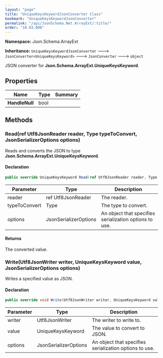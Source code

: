 ```yaml
---
layout: "page"
title: "UniqueKeysKeywordJsonConverter Class"
bookmark: "UniqueKeysKeywordJsonConverter"
permalink: "/api/JsonSchema.Net.ArrayExt/:title/"
order: "10.03.008"
---
```

**Namespace:** Json.Schema.ArrayExt

**Inheritance:**
`UniqueKeysKeywordJsonConverter`
 🡒 
`JsonConverter<UniqueKeysKeyword>`
 🡒 
`JsonConverter`
 🡒 
`object`

JSON converter for **Json.Schema.ArrayExt.UniqueKeysKeyword**.

## Properties

| Name | Type | Summary |
|---|---|---|
| **HandleNull** | bool |  |

## Methods

### Read(ref Utf8JsonReader reader, Type typeToConvert, JsonSerializerOptions options)

Reads and converts the JSON to type **Json.Schema.ArrayExt.UniqueKeysKeyword**.

#### Declaration

```c#
public override UniqueKeysKeyword Read(ref Utf8JsonReader reader, Type typeToConvert, JsonSerializerOptions options)
```

| Parameter | Type | Description |
|---|---|---|
| reader | ref Utf8JsonReader | The reader. |
| typeToConvert | Type | The type to convert. |
| options | JsonSerializerOptions | An object that specifies serialization options to use. |


#### Returns

The converted value.

### Write(Utf8JsonWriter writer, UniqueKeysKeyword value, JsonSerializerOptions options)

Writes a specified value as JSON.

#### Declaration

```c#
public override void Write(Utf8JsonWriter writer, UniqueKeysKeyword value, JsonSerializerOptions options)
```

| Parameter | Type | Description |
|---|---|---|
| writer | Utf8JsonWriter | The writer to write to. |
| value | UniqueKeysKeyword | The value to convert to JSON. |
| options | JsonSerializerOptions | An object that specifies serialization options to use. |


